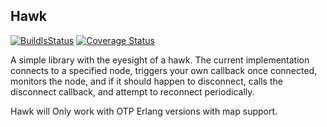 ## Hawk
[![BuildlsStatus](https://travis-ci.org/ruanpienaar/hawk.svg?branch=master)](https://travis-ci.org/ruanpienaar/hawk)
[![Coverage Status](https://coveralls.io/repos/github/ruanpienaar/hawk/badge.svg?branch=master)](https://coveralls.io/github/ruanpienaar/hawk?branch=master)

A simple library with the eyesight of a hawk.
The current implementation connects to a specified node,
triggers your own callback once connected, monitors the node, and if it should
happen to disconnect, calls the disconnect callback, and attempt to reconnect periodically.

Hawk will Only work with OTP Erlang versions with map support.